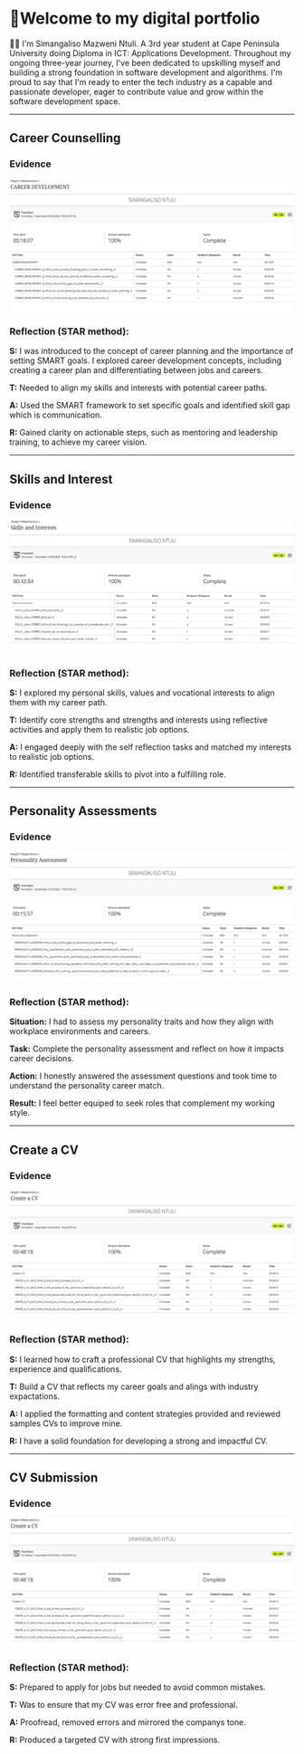# 👋Welcome to my digital portfolio
👨‍💻 I'm Simangaliso Mazweni Ntuli. A 3rd year student at Cape Peninsula University doing Diploma in ICT: Applications Development. Throughout my ongoing three-year journey, I've been dedicated to upskilling myself and building a strong foundation in software development and algorithms. I'm proud to say that I'm ready to enter the tech industry as a capable and passionate developer, eager to contribute value and grow within the software development space.

***
## Career Counselling
### Evidence
<img src="Career Development.png" alt="Career_Development">

### Reflection (STAR method):

**S:** I was introduced to the concept of career planning and the importance of setting SMART goals. I explored career development concepts, including creating a career plan and differentiating between jobs and careers.

**T:** Needed to align my skills and interests with potential career paths.

**A:** Used the SMART framework to set specific goals and identified skill gap which is communication.

**R:** Gained clarity on actionable steps, such as mentoring and leadership training, to achieve my career vision.
***

## Skills and Interest

### Evidence
<img src="Skills And Interests.png" alt="Skills_and_Interests">

### Reflection (STAR method):

**S:** I explored my personal skills, values and vocational interests to align them with my career path. 

**T:** Identify core strengths and strengths and interests using reflective activities and apply them to realistic job options.

**A:** I engaged deeply with the self reflection tasks and matched my interests to realistic job options.

**R:** Identified transferable skills to pivot into a fulfilling role.
***
## Personality Assessments
### Evidence
<img src="Personality Assessments.png" alt="Personality_Assessments">

### Reflection (STAR method):

**Situation:** I had to assess my personality traits and how they align with workplace environments and careers.

**Task:** Complete the personality assessment and reflect on how it impacts career decisions.

**Action:** I honestly answered the assessment questions and took time to understand the personality career match.

**Result:** I feel better equiped to seek roles that complement my working style.
***
## Create a CV
### Evidence
<img src="Create CV_CV Submission.png" alt="Create CV_CV Submission">

### Reflection (STAR method):

**S:** I learned how to craft a professional CV that highlights my strengths, experience and qualifications.

**T:** Build a CV that reflects my career goals and alings with industry expactations.

**A:** I applied the formatting and content strategies provided and reviewed samples CVs to improve mine.

**R:** I have a solid foundation for developing a strong and impactful CV.
***
## CV Submission
### Evidence
<img src="Create CV_CV Submission.png" alt="Create CV_CV Submission">

### Reflection (STAR method):

**S:** Prepared to apply for jobs but needed to avoid common mistakes.

**T:** Was to ensure that my CV was error free and professional.

**A:** Proofread, removed errors and mirrored the companys tone.

**R:** Produced a targeted CV with strong first impressions.
